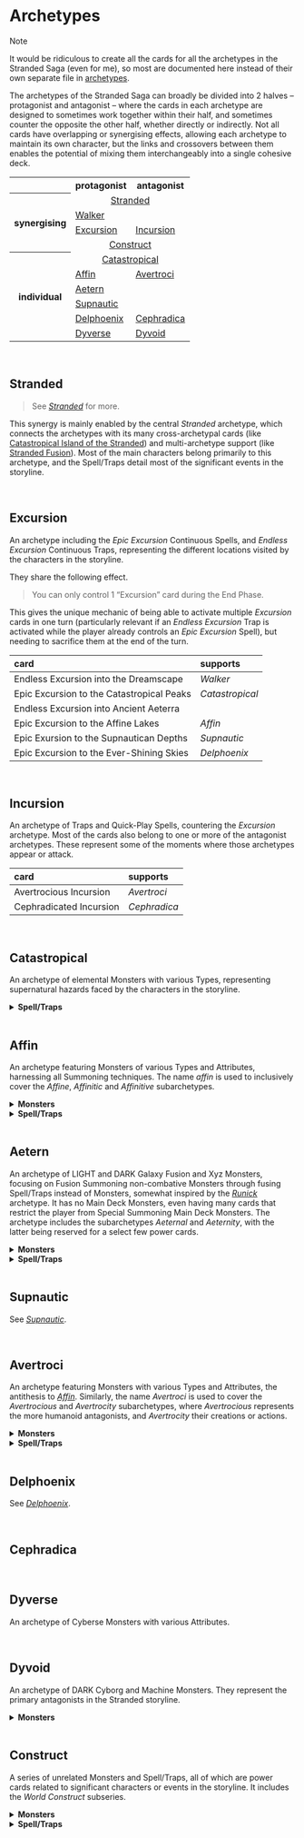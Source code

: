 # Archetypes

> [!Note]
> It would be ridiculous to create all the cards for all the archetypes in the Stranded Saga (even for me), so most are documented here instead of their own separate file in [archetypes](../../archetypes).

The archetypes of the Stranded Saga can broadly be divided into 2 halves – protagonist and antagonist – where the cards in each archetype are designed to sometimes work together within their half, and sometimes counter the opposite the other half, whether directly or indirectly. Not all cards have overlapping or synergising effects, allowing each archetype to maintain its own character, but the links and crossovers between them enables the potential of mixing them interchangeably into a single cohesive deck.

<table>
  <tr>
    <td> </td>
    <th> protagonist </th>
    <th> antagonist </th>
  </tr>
  <tr>
    <th rowspan="4"> synergising </th>
    <td colspan="2" align="center"> <a href="#Stranded">Stranded</a> </td>
  </tr>
  <tr>
    <td> <a href="#Walker">Walker</a> </td>
    <td> </td>
  </tr>
  <tr>
    <td> <a href="#Excursion">Excursion</a> </td>
    <td> <a href="#Incursion">Incursion</a> </td>
  </tr>
  <tr>
    <td colspan="2" align="center"> <a href="#Construct">Construct</a> </td>
  </tr>
  <tr>
    <th rowspan="6"> individual </th>
    <td colspan="2" align="center"> <a href="#Catastropical">Catastropical</a> </td>
  </tr>
  <tr>
    <td> <a href="#Affin">Affin</a> </td>
    <td> <a href="#Avertroci">Avertroci</a> </td>
  </tr>
  <tr>
    <td> <a href="#Aetern">Aetern</a> </td>
    <td> </td>
  </tr>
  <tr>
    <td> <a href="#Supnautic">Supnautic</a> </td>
    <td> </td>
  </tr>
  <tr>
    <td> <a href="#Delphoenix">Delphoenix</a> </td>
    <td> <a href="#Cephradica">Cephradica</a> </td>
  </tr>
  <tr>
    <td> <a href="#Dyverse">Dyverse</a> </td>
    <td> <a href="#Dyvoid">Dyvoid</a> </td>
  </tr>
</table>


<br>


## Stranded

> See [*Stranded*](../../archetypes/Stranded.md) for more.

This synergy is mainly enabled by the central *Stranded* archetype, which connects the archetypes with its many cross-archetypal cards (like [Catastropical Island of the Stranded](...)) and multi-archetype support (like [Stranded Fusion](...)). Most of the main characters belong primarily to this archetype, and the Spell/Traps detail most of the significant events in the storyline.


<br>


## Excursion

An archetype including the *Epic Excursion* Continuous Spells, and *Endless Excursion* Continuous Traps, representing the different locations visited by the characters in the storyline.

They share the following effect.

> You can only control 1 “Excursion” card during the End Phase.

This gives the unique mechanic of being able to activate multiple *Excursion* cards in one turn (particularly relevant if an *Endless Excursion* Trap is activated while the player already controls an *Epic Excursion* Spell), but needing to sacrifice them at the end of the turn.

| card | supports |
| :--- | :------- |
| Endless Excursion into the Dreamscape | *Walker* |
| Epic Excursion to the Catastropical Peaks | *Catastropical* |
| Endless Excursion into Ancient Aeterra 
| Epic Excursion to the Affine Lakes | *Affin* |
| Epic Exursion to the Supnautican Depths | *Supnautic* |
| Epic Excursion to the Ever-Shining Skies | *Delphoenix* |


<br>


## Incursion

An archetype of Traps and Quick-Play Spells, countering the *Excursion* archetype. Most of the cards also belong to one or more of the antagonist archetypes. These represent some of the moments where those archetypes appear or attack.

| card | supports |
| :--- | :------- |
| Avertrocious Incursion | *Avertroci* |
| Cephradicated Incursion | *Cephradica* |


<br>


## Catastropical

An archetype of elemental Monsters with various Types, representing supernatural hazards faced by the characters in the storyline.

<details>
  <summary> <b> Spell/Traps </b> </summary>

Catastropical Construction  

</details>


<br>


## Affin

An archetype featuring Monsters of various Types and Attributes, harnessing all Summoning techniques. The name *affin* is used to inclusively cover the *Affine*, *Affinitic* and *Affinitive* subarchetypes.

<details>
  <summary> <b> Monsters </b> </summary>

Avier Accelis, Affine Swift  
Nerra, Affine Vitakinetic  
Topo Tychis, Affine Felixus  
Xeros, Affine Superior  
Vinita Arkhelm, Affine Legend  

</details>

<details>
  <summary> <b> Spell/Traps </b> </summary>

Affine Legacy  

</details>


<br>


## Aetern

An archetype of LIGHT and DARK Galaxy Fusion and Xyz Monsters, focusing on Fusion Summoning non-combative Monsters through fusing Spell/Traps instead of Monsters, somewhat inspired by the [*Runick*](https://yugipedia.com/wiki/Runick) archetype. It has no Main Deck Monsters, even having many cards that restrict the player from Special Summoning Main Deck Monsters. The archetype includes the subarchetypes *Aeternal* and *Aeternity*, with the latter being reserved for a select few power cards.

<details>
  <summary> <b> Monsters </b> </summary>

Aeternity Aeva  
Aeternity Aekai  
Aeternity Aekaxin  
Aeternity Aekaxinji  
Primordial Aeternity  
Timeless Aeternity  

</details>

<details>
  <summary> <b> Spell/Traps </b> </summary>

Aeternal Birth  
Aeternal End  
Aeternal Collapse  
Aeternal Construction  
Aeternal Rift  
Aeternal Silence  
Aeternal Void  

</details>


<br>


## Supnautic

See [*Supnautic*](../../archetypes/Supnautic.md).


<br>


## Avertroci

An archetype featuring Monsters with various Types and Attributes, the antithesis to [*Affin*](#Affin). Similarly, the name *Avertroci* is used to cover the *Avertrocious* and *Avertrocity* subarchetypes, where *Avertrocious* represents the more humanoid antagonists, and *Avertrocity* their creations or actions.

<details>
  <summary> <b> Monsters </b> </summary>

Seren Psychis, Avertrocious Whisper  
Ryku Affinitis, Avertrocious Nemesis  
Tenko Kalyptis, Avertrocious Sentinel  
Vyrik Obscuris, Avertrocious Silencer  

</details>

<details>
  <summary> <b> Spell/Traps </b> </summary>

Avertrocious Annihilation  
Avertrocious Remnants  

</details>


<br>


## Delphoenix

See [*Delphoenix*](../../archetypes/Delphoenix.md).


<br>


## Cephradica


<br>


## Dyverse

An archetype of Cyberse Monsters with various Attributes.


<br>


## Dyvoid

An archetype of DARK Cyborg and Machine Monsters. They represent the primary antagonists in the Stranded storyline.

<details>
  <summary> <b> Monsters </b> </summary>

Dyvoid Acpocalyptron Tanalysis  

</details>


<br>


## Construct

A series of unrelated Monsters and Spell/Traps, all of which are power cards related to significant characters or events in the storyline. It includes the *World Construct* subseries.

<details>
  <summary> <b> Monsters </b> </summary>

Aeternity Catastropical Supnauticator, the Affine Dyverse Construct  
Avertrocious Cephradicator Arkyrios, the Annihilating Dyvoid Construct  
World Construct Singularity  

</details>

<details>
  <summary> <b> Spell/Traps </b> </summary>

Aeternal Construction  
Constructed Universe  
Delphoenix Aestruction  
Gateway to the Primordial Construct  
The Primordial Construct  

</details>

